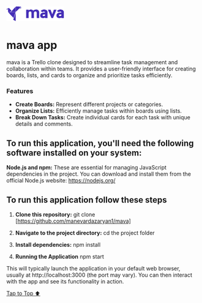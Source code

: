 <a id='top'></a>

# ![mava(Trello clone) logo](src/images/mava-logo-README.png "mava app")
# mava app

mava is a Trello clone designed to streamline task management and collaboration within teams. It provides a user-friendly interface for creating boards, lists, and cards to organize and prioritize tasks efficiently.

### Features

- **Create Boards:** Represent different projects or categories.
- **Organize Lists:** Efficiently manage tasks within boards using lists.
- **Break Down Tasks:** Create individual cards for each task with unique details and comments.

## To run this application, you'll need the following software installed on your system:

**Node.js and npm:** These are essential for managing JavaScript dependencies in the project. You can download and install them from the official Node.js website: https://nodejs.org/

## To run this application follow these steps

1. **Clone this repository:**
   git clone [https://github.com/manevardazaryan1/mava]

2. **Navigate to the project directory:**
    cd the project folder

3. **Install dependencies:**
    npm install

4. **Running the Application**
    npm start

This will typically launch the application in your default web browser, usually at http://localhost:3000 (the port may vary). You can then interact with the app and see its functionality in action.

[Tap to Top ⬆](#top)